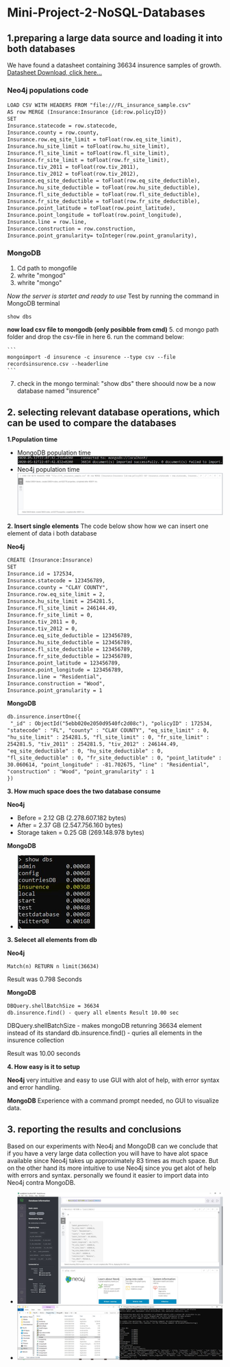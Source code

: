 # Mini-Project-2-NoSQL-Databases


## 1.preparing a large data source and loading it into both databases

We have found a datasheet containing 36634 insurence samples of growth.
[Datasheet Download, click here...](https://support.spatialkey.com/spatialkey-sample-csv-data/)
### Neo4j populations code 
```
LOAD CSV WITH HEADERS FROM "file:///FL_insurance_sample.csv" 
AS row MERGE (Insurance:Insurance {id:row.policyID}) 
SET 
Insurance.statecode = row.statecode, 
Insurance.county = row.county, 
Insurance.row.eq_site_limit = toFloat(row.eq_site_limit), 
Insurance.hu_site_limit = toFloat(row.hu_site_limit), 
Insurance.fl_site_limit = toFloat(row.fl_site_limit), 
Insurance.fr_site_limit = toFloat(row.fr_site_limit), 
Insurance.tiv_2011 = toFloat(row.tiv_2011), 
Insurance.tiv_2012 = toFloat(row.tiv_2012), 
Insurance.eq_site_deductible = toFloat(row.eq_site_deductible), 
Insurance.hu_site_deductible = toFloat(row.hu_site_deductible), 
Insurance.fl_site_deductible = toFloat(row.fl_site_deductible), 
Insurance.fr_site_deductible = toFloat(row.fr_site_deductible), 
Insurance.point_latitude = toFloat(row.point_latitude), 
Insurance.point_longitude = toFloat(row.point_longitude), 
Insurance.line = row.line, 
Insurance.construction = row.construction,
Insurance.point_granularity= toInteger(row.point_granularity),
```

### MongoDB 

1. Cd path to mongofile
2. whrite "mongod" 
3. whrite "mongo" 

*Now the server is startet and ready to use*
Test by running the command in MongoDB terminal

 ```
 show dbs
 ```

**now load csv file to mongodb (only posibble from cmd)** 
5. cd mongo path folder and drop the csv-file in here
6. run the command below:
	
	```
	mongoimport -d insurence -c insurence --type csv --file recordsinsurence.csv --headerline
	```	

7. check in the mongo terminal: "show dbs" there shoould now be a now database named "insurence"

## 2. selecting relevant database operations, which can be used to compare the databases

**1.Population time**
- MongoDB population time
![alt text](https://github.com/DunkRing/Mini-Project-2-NoSQL-Databases/blob/master/img/MongoDB%20populate%20time.JPG "Logo Title Text 1")
- Neo4j population time 
![alt text](https://github.com/DunkRing/Mini-Project-2-NoSQL-Databases/blob/master/img/Neo4j%20UploadTime.JPG "Logo Title Text 1")


**2. Insert single elements**
The code below show how we can insert one element of data i both database 

**Neo4j**
```
CREATE (Insurance:Insurance)
SET 
Insurance.id = 172534,
Insurance.statecode = 123456789, 
Insurance.county = "CLAY COUNTY",
Insurance.row.eq_site_limit = 2,
Insurance.hu_site_limit = 254281.5,
Insurance.fl_site_limit = 246144.49,
Insurance.fr_site_limit = 0,
Insurance.tiv_2011 = 0,
Insurance.tiv_2012 = 0,
Insurance.eq_site_deductible = 123456789,
Insurance.hu_site_deductible = 123456789,
Insurance.fl_site_deductible = 123456789,
Insurance.fr_site_deductible = 123456789,
Insurance.point_latitude = 123456789,
Insurance.point_longitude = 123456789,
Insurance.line = "Residential",
Insurance.construction = "Wood",
Insurance.point_granularity = 1
```

**MongoDB**
```
db.insurence.insertOne({
 "_id" : ObjectId("5ebb020e2050d9540fc2d08c"), "policyID" : 172534, "statecode" : "FL", "county" : "CLAY COUNTY", "eq_site_limit" : 0, "hu_site_limit" : 254281.5, "fl_site_limit" : 0, "fr_site_limit" : 254281.5, "tiv_2011" : 254281.5, "tiv_2012" : 246144.49, "eq_site_deductible" : 0, "hu_site_deductible" : 0, "fl_site_deductible" : 0, "fr_site_deductible" : 0, "point_latitude" : 30.060614, "point_longitude" : -81.702675, "line" : "Residential", "construction" : "Wood", "point_granularity" : 1 
})
```



**3. How much space does the two database consume**

**Neo4j**
- Before = 2.12 GB (2.278.607.182 bytes)
- After =  2.37 GB (2.547.756.160 bytes)
- Storage taken = 0.25 GB (269.148.978 bytes)

**MongoDB**

 - ![List item](https://github.com/DunkRing/Mini-Project-2-NoSQL-Databases/blob/master/img/Mongodb%20storage%20taken%20by%20csv%20file.JPG)

**3. Selecet all elements from db**

**Neo4j** 
```
Match(n) RETURN n limit(36634) 
```
Result was 0.798 Seconds

**MongoDB** 
```
DBQuery.shellBatchSize = 36634
db.insurence.find() - query all elments Result 10.00 sec
```
DBQuery.shellBatchSize - makes mongoDB retunring 36634 element instead of its standard
db.insurence.find() - quries all elements in the insurence collection

Result was 10.00 seconds

**4. How easy is it to setup**

**Neo4j**
very intuitive and easy to use GUI with alot of help, with error syntax and error handling.

**MongoDB**
Experience with a command prompt needed, no GUI to visualize data.
## 3. reporting the results and conclusions
Based on our experiments with Neo4j and MongoDB can we conclude that if you have a very large data collection you will have to have alot space available since Neo4j takes up approximately 83 times as much space.
But on the other hand its more intuitive to use Neo4j since you get alot of help with errors and syntax.
personally we found it easier to import data into Neo4j contra MongoDB.

 - ![List item](https://github.com/DunkRing/Mini-Project-2-NoSQL-Databases/blob/master/img/ashjdsfhasdfhds.JPG)
 - ![List item](https://github.com/DunkRing/Mini-Project-2-NoSQL-Databases/blob/master/img/khdgjsdfa.JPG)
